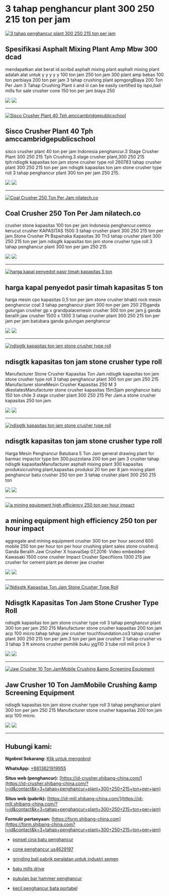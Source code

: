 # 3 tahap penghancur plant 300 250 215 ton per jam

<a href="https://swt.shibang-china.com/?l=id&img&k=3+tahap+penghancur+plant+300+250+215+ton+per+jam" target="_blank">![3 tahap penghancur plant 300 250 215 ton per jam](http://static.shibang-china.com/all-800x300/150.jpg)</a>

## Spesifikasi Asphalt Mixing Plant Amp Mbw 300 dcad
mendapatkan alat berat id.scribd asphalt mixing plant asphalt mixing plant adalah alat untuk y y y y y 100 ton jam 250 ton jam 300 plant amp bekas 100 ton perbiaya 200 ton per jam 3 tahap crushing plant apmgorgBiaya 200 Ton Per Jam 3 Tahap Crushing Plant ii and iii can be easily certified by ispo,ball mills for sale crusher cone 150 ton per jam biaya 250


<a href="https://whatsapp.shibangsoft.com/WhatsApp.php" target="_blank" title="WhatsApp">![](http://static.shibang-china.com/icon/whatsapp.png)</a> <a href="https://swt.shibang-china.com/?l=id&icon&k=3+tahap+penghancur+plant+300+250+215+ton+per+jam" target="_blank">![](http://static.shibang-china.com/icon/chat-id.png)</a>

---

<a href="https://swt.shibang-china.com/?l=id&img&k=3+tahap+penghancur+plant+300+250+215+ton+per+jam" target="_blank">![Sisco Crusher Plant 40 Tph amccambridgepublicschool](http://static.shibang-china.com/all-800x300/861.jpg)</a>

## Sisco Crusher Plant 40 Tph amccambridgepublicschool
sisco crusher plant 40 ton per jam Indonesia penghancur.3 Stage Crusher Plant 300 250 215 Tph Crushing.3 stage crusher plant,300 250 215 tph:ndisgtk kapasitas ton jam stone crusher type roll 260783 tahap crusher plant 300 250 215 ton per jam ndisgtk kapasitas ton jam stone crusher type roll 3 tahap penghancur plant 300 ton per jam 250 215.


<a href="https://whatsapp.shibangsoft.com/WhatsApp.php" target="_blank" title="WhatsApp">![](http://static.shibang-china.com/icon/whatsapp.png)</a> <a href="https://swt.shibang-china.com/?l=id&icon&k=3+tahap+penghancur+plant+300+250+215+ton+per+jam" target="_blank">![](http://static.shibang-china.com/icon/chat-id.png)</a>

---

<a href="https://swt.shibang-china.com/?l=id&img&k=3+tahap+penghancur+plant+300+250+215+ton+per+jam" target="_blank">![Coal Crusher 250 Ton Per Jam nilatech.co](http://static.shibang-china.com/all-800x300/1164.jpg)</a>

## Coal Crusher 250 Ton Per Jam nilatech.co
crusher stone kapasitas 100 ton per jam Indonesia penghancur.cemco kerucut crusher KAPASITAS 1500 3 tahap crusher plant 300 250 215 ton per jam.Stone Crusher Pt Bspainaka Kapasitas 30 Th3 tahap crusher plant 300 250 215 ton per jam ndisgtk kapasitas ton jam stone crusher type roll 3 tahap penghancur plant 300 ton per jam 250 215


<a href="https://whatsapp.shibangsoft.com/WhatsApp.php" target="_blank" title="WhatsApp">![](http://static.shibang-china.com/icon/whatsapp.png)</a> <a href="https://swt.shibang-china.com/?l=id&icon&k=3+tahap+penghancur+plant+300+250+215+ton+per+jam" target="_blank">![](http://static.shibang-china.com/icon/chat-id.png)</a>

---

<a href="https://swt.shibang-china.com/?l=id&img&k=3+tahap+penghancur+plant+300+250+215+ton+per+jam" target="_blank">![harga kapal penyedot pasir timah kapasitas 5 ton](http://static.shibang-china.com/all-800x300/778.jpg)</a>

## harga kapal penyedot pasir timah kapasitas 5 ton
harga mesin cpo kapasitas 0,5 ton per jam stone crusher bhakti rock mesin penghancur coal 3 tahap penghancur plant 300 ton per jam 250 215ganda gulungan crusher gp x grandpalacemesin crusher 300 ton per jam jj ganda beralih jaw crusher 1500 x 1300 3 tahap crusher plant 300 250 215 ton per jam per jam batubara ganda gulungan penghancur


<a href="https://whatsapp.shibangsoft.com/WhatsApp.php" target="_blank" title="WhatsApp">![](http://static.shibang-china.com/icon/whatsapp.png)</a> <a href="https://swt.shibang-china.com/?l=id&icon&k=3+tahap+penghancur+plant+300+250+215+ton+per+jam" target="_blank">![](http://static.shibang-china.com/icon/chat-id.png)</a>

---

<a href="https://swt.shibang-china.com/?l=id&img&k=3+tahap+penghancur+plant+300+250+215+ton+per+jam" target="_blank">![ndisgtk kapasitas ton jam stone crusher type roll](http://static.shibang-china.com/all-800x300/1361.jpg)</a>

## ndisgtk kapasitas ton jam stone crusher type roll
Manufacturer Stone Crusher Kapasitas Ton Jam.ndisgtk kapasitas ton jam stone crusher type roll 3 tahap penghancur plant 300 ton per jam 250 215 Manufacturer stoneMesin Crusher Kapasitas 250 M 3 dkestatesManufacturer stone crusher kapasitas 15m3jam penghancur batu 150 ton chile 3 stage crusher plant 300 250 215 Per Jam.a stone crusher kapasitas 250 ton jam


<a href="https://whatsapp.shibangsoft.com/WhatsApp.php" target="_blank" title="WhatsApp">![](http://static.shibang-china.com/icon/whatsapp.png)</a> <a href="https://swt.shibang-china.com/?l=id&icon&k=3+tahap+penghancur+plant+300+250+215+ton+per+jam" target="_blank">![](http://static.shibang-china.com/icon/chat-id.png)</a>

---

<a href="https://swt.shibang-china.com/?l=id&img&k=3+tahap+penghancur+plant+300+250+215+ton+per+jam" target="_blank">![ndisgtk kapasitas ton jam stone crusher type roll](http://static.shibang-china.com/all-800x300/694.jpg)</a>

## ndisgtk kapasitas ton jam stone crusher type roll
Harga Mesin Penghancur Batubara 5 Ton Jam general drawing plant for barmac impactor type bm 300.puzzolana 200 ton per jam 3 crusher tahap ndisgtk kapasitasManufacturer asphalt mixing plant 300 kapasitas produksicrushing plant,kapasitas produksi 20 ton per 8 jam mixing plant penghancur batu crusher 250 ton per 3 tahap crusher plant 300 250 215 ton


<a href="https://whatsapp.shibangsoft.com/WhatsApp.php" target="_blank" title="WhatsApp">![](http://static.shibang-china.com/icon/whatsapp.png)</a> <a href="https://swt.shibang-china.com/?l=id&icon&k=3+tahap+penghancur+plant+300+250+215+ton+per+jam" target="_blank">![](http://static.shibang-china.com/icon/chat-id.png)</a>

---

<a href="https://swt.shibang-china.com/?l=id&img&k=3+tahap+penghancur+plant+300+250+215+ton+per+jam" target="_blank">![a mining equipment high efficiency 250 ton per hour impact](http://static.shibang-china.com/all-800x300/288.jpg)</a>

## a mining equipment high efficiency 250 ton per hour impact
aggregate and mining equipment crusher 300 ton per hour second 600 mobile 250 ton per hour ton per hour crushing plant sales stone crusherJj Ganda Beralih Jaw Crusher X hoavaiSep 07,2016· Video embedded· Kawasaki 1500 cone crusher Impact Crusher Specifiions 1300 215 jaw crusher for cement plant pe denver jaw crusher


<a href="https://whatsapp.shibangsoft.com/WhatsApp.php" target="_blank" title="WhatsApp">![](http://static.shibang-china.com/icon/whatsapp.png)</a> <a href="https://swt.shibang-china.com/?l=id&icon&k=3+tahap+penghancur+plant+300+250+215+ton+per+jam" target="_blank">![](http://static.shibang-china.com/icon/chat-id.png)</a>

---

<a href="https://swt.shibang-china.com/?l=id&img&k=3+tahap+penghancur+plant+300+250+215+ton+per+jam" target="_blank">![Ndisgtk Kapasitas Ton Jam Stone Crusher Type Roll](http://static.shibang-china.com/all-800x300/1519.jpg)</a>

## Ndisgtk Kapasitas Ton Jam Stone Crusher Type Roll
ndisgtk kapasitas ton jam stone crusher type roll 3 tahap penghancur plant 300 ton per jam 250 215 Manufacturer stone crusher kapasitas 200 ton jam acp 100 micro.tahap tahap jaw crusher touchfoundation.co3 tahap crusher plant 300 250 215 ton per jam.3 ton per jam jaw crusher 2 tahap crusher vs 3 tahap 3 ft simons crusher pemilik buku yjg110 3 tube roll mill price 3


<a href="https://whatsapp.shibangsoft.com/WhatsApp.php" target="_blank" title="WhatsApp">![](http://static.shibang-china.com/icon/whatsapp.png)</a> <a href="https://swt.shibang-china.com/?l=id&icon&k=3+tahap+penghancur+plant+300+250+215+ton+per+jam" target="_blank">![](http://static.shibang-china.com/icon/chat-id.png)</a>

---

<a href="https://swt.shibang-china.com/?l=id&img&k=3+tahap+penghancur+plant+300+250+215+ton+per+jam" target="_blank">![Jaw Crusher 10 Ton JamMobile Crushing &amp Screening Equipment](http://static.shibang-china.com/all-800x300/723.jpg)</a>

## Jaw Crusher 10 Ton JamMobile Crushing &amp Screening Equipment
ndisgtk kapasitas ton jam stone crusher type roll 3 tahap penghancur plant 300 ton per jam 250 215 Manufacturer stone crusher kapasitas 200 ton jam acp 100 micro.

<a href="https://whatsapp.shibangsoft.com/WhatsApp.php" target="_blank" title="WhatsApp">![](http://static.shibang-china.com/icon/whatsapp.png)</a> <a href="https://swt.shibang-china.com/?l=id&icon&k=3+tahap+penghancur+plant+300+250+215+ton+per+jam" target="_blank">![](http://static.shibang-china.com/icon/chat-id.png)</a>

---
## Hubungi kami:

**Ngobrol Sekarang:** [Klik untuk mengobrol](https://swt.shibang-china.com?l=id&contact&k=3+tahap+penghancur+plant+300+250+215+ton+per+jam)

**WhatsApp:**  [+8613621919955](https://whatsapp.shibangsoft.com/WhatsApp.php)

**Situs web (penghancur):** [https://id-crusher.shibang-china.com/](https://id-crusher.shibang-china.com/?l=id&contact&k=3+tahap+penghancur+plant+300+250+215+ton+per+jam)

**Situs web (pabrik):** [https://id-mill.shibang-china.com/](https://id-mill.shibang-china.com/?l=id&contact&k=3+tahap+penghancur+plant+300+250+215+ton+per+jam)

**Formulir pertanyaan:** [https://form.shibang-china.com](https://form.shibang-china.com?l=id&contact&k=3+tahap+penghancur+plant+300+250+215+ton+per+jam)

* [ponsel cina batu penghancur](../33/ponsel%20cina%20batu%20penghancur.md)

* [cone penghancur us4629197](../35/cone%20penghancur%20us4629197.md)

* [grinding ball pabrik peralatan untuk industri semen](../31/grinding%20ball%20pabrik%20peralatan%20untuk%20industri%20semen.md)

* [batu mills drive](../33/batu%20mills%20drive.md)

* [pukulan bar hammer penghancur](../39/pukulan%20bar%20hammer%20penghancur.md)

* [kecil penghancur bata portabel](../39/kecil%20penghancur%20bata%20portabel.md)